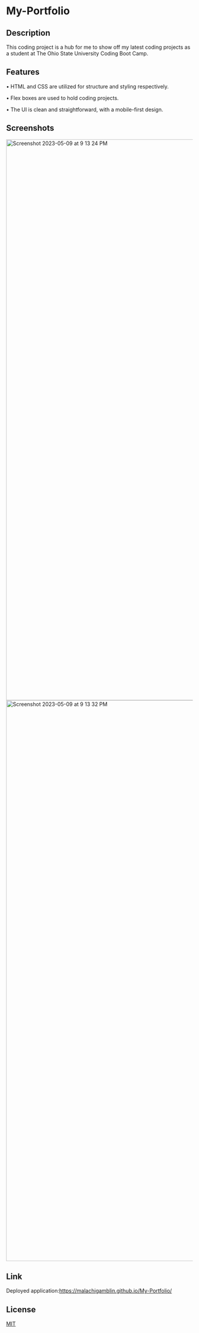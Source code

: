 # My-Portfolio

## Description

This coding project is a hub for me to show off my latest coding projects as a student at The Ohio State University Coding Boot Camp.

## Features

• HTML and CSS are utilized for structure and styling respectively.

• Flex boxes are used to hold coding projects.

• The UI is clean and straightforward, with a mobile-first design.

## Screenshots

<img width="1510" alt="Screenshot 2023-05-09 at 9 13 24 PM" src="https://github.com/malachigamblin/My-Portfolio/assets/118701306/2c47fb57-ab36-482f-ae23-5885f1b66254">
<img width="1510" alt="Screenshot 2023-05-09 at 9 13 32 PM" src="https://github.com/malachigamblin/My-Portfolio/assets/118701306/d15367ec-d996-47df-b50f-d26f66a310b5">

## Link

Deployed application:https://malachigamblin.github.io/My-Portfolio/

## License

[MIT](https://choosealicense.com/licenses/mit/)
